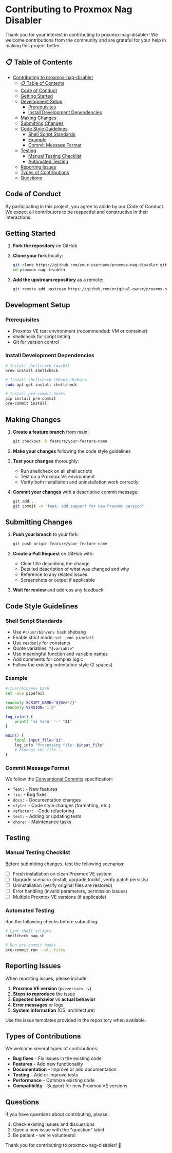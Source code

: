 # Contributing to Proxmox Nag Disabler

Thank you for your interest in contributing to proxmox-nag-disabler! We welcome contributions from the community and are grateful for your help in making this project better.

## 📋 Table of Contents

- [Contributing to proxmox-nag-disabler](#contributing-to-proxmox-nag-disabler)
  - [📋 Table of Contents](#-table-of-contents)
  - [Code of Conduct](#code-of-conduct)
  - [Getting Started](#getting-started)
  - [Development Setup](#development-setup)
    - [Prerequisites](#prerequisites)
    - [Install Development Dependencies](#install-development-dependencies)
  - [Making Changes](#making-changes)
  - [Submitting Changes](#submitting-changes)
  - [Code Style Guidelines](#code-style-guidelines)
    - [Shell Script Standards](#shell-script-standards)
    - [Example](#example)
    - [Commit Message Format](#commit-message-format)
  - [Testing](#testing)
    - [Manual Testing Checklist](#manual-testing-checklist)
    - [Automated Testing](#automated-testing)
  - [Reporting Issues](#reporting-issues)
  - [Types of Contributions](#types-of-contributions)
  - [Questions](#questions)

## Code of Conduct

By participating in this project, you agree to abide by our Code of Conduct. We expect all contributors to be respectful and constructive in their interactions.

## Getting Started

1. __Fork the repository__ on GitHub
2. __Clone your fork__ locally:

   ```bash
   git clone https://github.com/your-username/proxmox-nag-disabler.git
   cd proxmox-nag-disabler
   ```

3. __Add the upstream repository__ as a remote:

   ```bash
   git remote add upstream https://github.com/original-owner/proxmox-nag-disabler.git
   ```

## Development Setup

### Prerequisites

- Proxmox VE test environment (recommended: VM or container)
- shellcheck for script linting
- Git for version control

### Install Development Dependencies

```bash
# Install shellcheck (macOS)
brew install shellcheck

# Install shellcheck (Ubuntu/Debian)
sudo apt-get install shellcheck

# Install pre-commit hooks
pip install pre-commit
pre-commit install
```

## Making Changes

1. __Create a feature branch__ from main:

   ```bash
   git checkout -b feature/your-feature-name
   ```

2. __Make your changes__ following the code style guidelines

3. __Test your changes__ thoroughly:
   - Run shellcheck on all shell scripts
   - Test on a Proxmox VE environment
   - Verify both installation and uninstallation work correctly

4. __Commit your changes__ with a descriptive commit message:

   ```bash
   git add .
   git commit -m "feat: add support for new Proxmox version"
   ```

## Submitting Changes

1. __Push your branch__ to your fork:

   ```bash
   git push origin feature/your-feature-name
   ```

2. __Create a Pull Request__ on GitHub with:
   - Clear title describing the change
   - Detailed description of what was changed and why
   - Reference to any related issues
   - Screenshots or output if applicable

3. __Wait for review__ and address any feedback

## Code Style Guidelines

### Shell Script Standards

- Use `#!/usr/bin/env bash` shebang
- Enable strict mode: `set -euo pipefail`
- Use `readonly` for constants
- Quote variables: `"$variable"`
- Use meaningful function and variable names
- Add comments for complex logic
- Follow the existing indentation style (2 spaces)

### Example

```bash
#!/usr/bin/env bash
set -euo pipefail

readonly SCRIPT_NAME="${0##*/}"
readonly VERSION="1.0"

log_info() {
    printf '%s %s\n' '-' "$1"
}

main() {
    local input_file="$1"
    log_info "Processing file: $input_file"
    # Process the file...
}
```

### Commit Message Format

We follow the [Conventional Commits](https://www.conventionalcommits.org/) specification:

- `feat:` - New features
- `fix:` - Bug fixes
- `docs:` - Documentation changes
- `style:` - Code style changes (formatting, etc.)
- `refactor:` - Code refactoring
- `test:` - Adding or updating tests
- `chore:` - Maintenance tasks

## Testing

### Manual Testing Checklist

Before submitting changes, test the following scenarios:

- [ ] Fresh installation on clean Proxmox VE system
- [ ] Upgrade scenario (install, upgrade toolkit, verify patch persists)
- [ ] Uninstallation (verify original files are restored)
- [ ] Error handling (invalid parameters, permission issues)
- [ ] Multiple Proxmox VE versions (if applicable)

### Automated Testing

Run the following checks before submitting:

```bash
# Lint shell scripts
shellcheck nag.sh

# Run pre-commit hooks
pre-commit run --all-files
```

## Reporting Issues

When reporting issues, please include:

1. __Proxmox VE version__ (`pveversion -v`)
2. __Steps to reproduce__ the issue
3. __Expected behavior__ vs __actual behavior__
4. __Error messages__ or logs
5. __System information__ (OS, architecture)

Use the issue templates provided in the repository when available.

## Types of Contributions

We welcome several types of contributions:

- __Bug fixes__ - Fix issues in the existing code
- __Features__ - Add new functionality
- __Documentation__ - Improve or add documentation
- __Testing__ - Add or improve tests
- __Performance__ - Optimize existing code
- __Compatibility__ - Support for new Proxmox VE versions

## Questions

If you have questions about contributing, please:

1. Check existing issues and discussions
2. Open a new issue with the "question" label
3. Be patient - we're volunteers!

Thank you for contributing to proxmox-nag-disabler! 🚀
